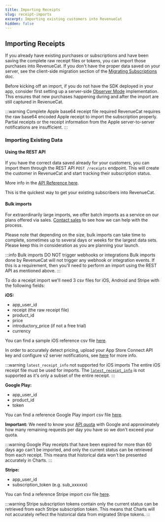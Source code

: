 ```yaml
---
title: Importing Receipts
slug: receipt-imports
excerpt: Importing existing customers into RevenueCat
hidden: false
---
```


## Importing Receipts

If you already have existing purchases or subscriptions and have been saving the complete raw receipt files or tokens, you can import those purchases into RevenueCat. If you don't have the proper data saved on your server, see the client-side migration section of the [Migrating Subscriptions](/migrating-to-revenuecat/migrating-existing-subscriptions) doc.

Before kicking off an import, if you do not have the SDK deployed in your app, consider first setting up a server-side [Observer Mode](/migrating-to-revenuecat/observer-mode#option-1-server-side) implementation. This ensures that new purchases happening during and after the import are still captured in RevenueCat.

:::warning Complete Apple base64 receipt file required
RevenueCat requires the raw base64 encoded Apple receipt to import the subscription properly. Partial receipts or the receipt information from the Apple server-to-server notifications are insufficient.
:::

### Importing Existing Data

#### Using the REST API

If you have the correct data saved already for your customers, you can import them through the REST API `POST /receipts` endpoint. This will create the customer in RevenueCat and start tracking their subscription status.

More info in the [API Reference here](https://www.revenuecat.com/docs/api-v1#tag/transactions/operation/receipts).

This is the quickest way to get your existing subscribers into RevenueCat.

#### Bulk imports

For extraordinarily large imports, we offer batch imports as a service on our plans offered via sales. [Contact sales](https://www.revenuecat.com/demo/) to see how we can help with the process.

Please note that depending on the size, bulk imports can take time to complete, sometimes up to several days or weeks for the largest data sets. Please keep this in consideration as you are planning your launch.

:::info Bulk imports DO NOT trigger webhooks or integrations
Bulk imports done by RevenueCat will not trigger any webhook or integration events. If this is a requirement, then you'll need to perform an import using the REST API as mentioned above.
:::

To do a receipt import we'll need 3 csv files for iOS, Android and Stripe with the following fields:

**iOS:**

- app_user_id
- receipt (the raw receipt file)
- product_id
- price
- introductory_price (if not a free trial)
- currency

You can find a sample iOS reference csv file [here](https://github.com/RevenueCat-Samples/import-csv-samples/blob/main/iOS/ios_receipt_import_sample.csv).

In order to accurately detect pricing, upload your App Store Connect API key and configure v2 server notifications, see [here](https://www.revenuecat.com/docs/subscription-guidance/price-changes#price-detection) for more info.

:::warning `latest_receipt_info` not supported for iOS imports
The entire iOS receipt file must be used for imports. The [`latest_receipt_info`](https://developer.apple.com/documentation/appstorereceipts/responsebody/latest_receipt_info) is not supported as it's only a subset of the entire receipt.
:::

**Google Play:**

- app_user_id
- product_id
- token

You can find a reference Google Play import csv file [here](https://github.com/RevenueCat-Samples/import-csv-samples/blob/main/Android/android_receipt_import_sample.csv).

**Important:** We need to know your [API quota](https://developers.google.com/android-publisher/quotas) with Google and approximately how many remaining requests per day you have so we don't exceed your quota.

:::warning
Google Play receipts that have been expired for more than 60 days ago can't be imported, and only the current status can be retrieved from each receipt. This means that historical data won't be presented accurately in Charts.
:::

**Stripe:**

- app_user_id
- subscription_token (e.g. sub_xxxxxx)

You can find a reference Stripe import csv file [here](https://github.com/RevenueCat-Samples/import-csv-samples/blob/main/Stripe/stripe_receipt_import_sample.csv).

:::warning
Stripe subscription tokens contain only the current status can be retrieved from each Stripe subscription token. This means that Charts will not accurately reflect the historical data from migrated Stripe tokens.
:::
